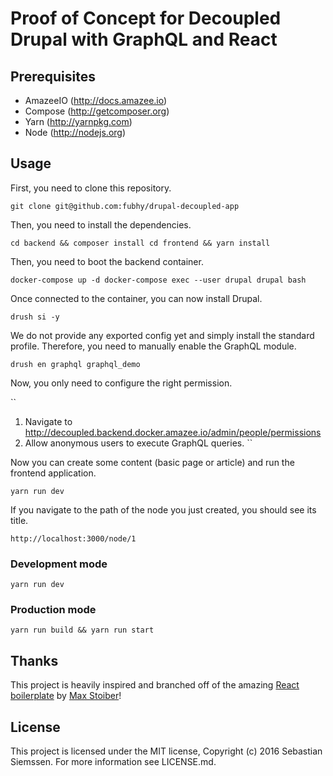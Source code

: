 # Proof of Concept for Decoupled Drupal with GraphQL and React

## Prerequisites

- AmazeeIO (http://docs.amazee.io)
- Compose (http://getcomposer.org)
- Yarn (http://yarnpkg.com)
- Node (http://nodejs.org)

## Usage

First, you need to clone this repository.

``
git clone git@github.com:fubhy/drupal-decoupled-app
``

Then, you need to install the dependencies.

``
cd backend && composer install
cd frontend && yarn install
``

Then, you need to boot the backend container.

``
docker-compose up -d
docker-compose exec --user drupal drupal bash
``

Once connected to the container, you can now install Drupal.

``
drush si -y
``

We do not provide any exported config yet and simply install the standard profile. Therefore, you need to manually enable the GraphQL module.

``
drush en graphql graphql_demo
``

Now, you only need to configure the right permission.

``
1. Navigate to http://decoupled.backend.docker.amazee.io/admin/people/permissions
2. Allow anonymous users to execute GraphQL queries.
``

Now you can create some content (basic page or article) and run the frontend application.

``
yarn run dev
``

If you navigate to the path of the node you just created, you should see its title.

``
http://localhost:3000/node/1
``


### Development mode

``
yarn run dev
``

### Production mode

``
yarn run build && yarn run start
``

## Thanks

This project is heavily inspired and branched off of the amazing
[React boilerplate](https://github.com/mxstbr/react-boilerplate) by
[Max Stoiber](https://twitter.com/mxstbr)!

## License

This project is licensed under the MIT license, Copyright (c) 2016 Sebastian Siemssen. For more information see LICENSE.md.
